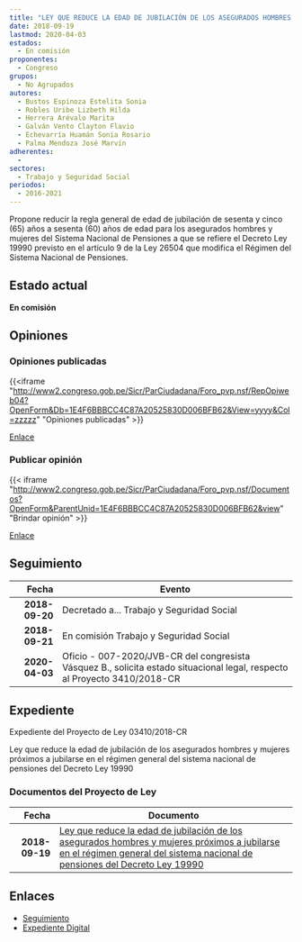 ```yaml
---
title: "LEY QUE REDUCE LA EDAD DE JUBILACIÓN DE LOS ASEGURADOS HOMBRES Y MUJERES PRÓXIMOS A JUBILARSE EN EL RÉGIMEN GENERAL DEL SISTEMA NACIONAL DE PENSIONES EL DECRETO LEY 19990"
date: 2018-09-19
lastmod: 2020-04-03
estados: 
  - En comisión
proponentes: 
  - Congreso
grupos: 
  - No Agrupados
autores: 
  - Bustos Espinoza Estelita Sonia
  - Robles Uribe Lizbeth Hilda
  - Herrera Arévalo Marita
  - Galván Vento Clayton Flavio
  - Echevarría Huamán Sonia Rosario
  - Palma Mendoza José Marvín
adherentes: 
  - 
sectores: 
  - Trabajo y Seguridad Social
periodos: 
  - 2016-2021
---
```


Propone reducir la regla general de edad de jubilación de sesenta y cinco (65) años a sesenta (60) años de edad para los asegurados hombres y mujeres del Sistema Nacional de Pensiones a que se refiere el Decreto Ley 19990 previsto en el artículo 9 de la Ley 26504 que modifica el Régimen del Sistema Nacional de Pensiones.


## Estado actual

**En comisión**

## Opiniones

### Opiniones publicadas

{{<iframe "http://www2.congreso.gob.pe/Sicr/ParCiudadana/Foro_pvp.nsf/RepOpiweb04?OpenForm&Db=1E4F6BBBCC4C87A20525830D006BFB62&View=yyyy&Col=zzzzz" "Opiniones publicadas" >}}

[Enlace](http://www2.congreso.gob.pe/Sicr/ParCiudadana/Foro_pvp.nsf/RepOpiweb04?OpenForm&Db=1E4F6BBBCC4C87A20525830D006BFB62&View=yyyy&Col=zzzzz)
### Publicar opinión

{{< iframe "http://www2.congreso.gob.pe/Sicr/ParCiudadana/Foro_pvp.nsf/Documentos?OpenForm&ParentUnid=1E4F6BBBCC4C87A20525830D006BFB62&view" "Brindar opinión" >}}

[Enlace](http://www2.congreso.gob.pe/Sicr/ParCiudadana/Foro_pvp.nsf/Documentos?OpenForm&ParentUnid=1E4F6BBBCC4C87A20525830D006BFB62&view)

## Seguimiento

| Fecha | Evento |
|------:|--------|
| **2018-09-20** | Decretado a... Trabajo y Seguridad Social|
| **2018-09-21** | En comisión Trabajo y Seguridad Social|
| **2020-04-03** | Oficio - 007-2020/JVB-CR del congresista Vásquez B., solicita estado situacional legal, respecto al Proyecto 3410/2018-CR|


## Expediente

Expediente del Proyecto de Ley 03410/2018-CR

Ley que reduce la edad de jubilación de los asegurados hombres y mujeres próximos a jubilarse en el régimen general del sistema nacional de pensiones del Decreto Ley 19990


### Documentos del Proyecto de Ley

| Fecha | Documento |
|------:|--------|
| **2018-09-19** | [Ley que reduce la edad de jubilación de los asegurados hombres y mujeres próximos a jubilarse en el régimen general del sistema nacional de pensiones del Decreto Ley 19990](http://www.leyes.congreso.gob.pe/Documentos/2016_2021/Proyectos_de_Ley_y_de_Resoluciones_Legislativas/PL0341020180919.pdf) |

## Enlaces 

- [Seguimiento](http://www2.congreso.gob.pe/Sicr/TraDocEstProc/CLProLey2016.nsf/f7fff46988ca05b1052578e100829cc7/dbc7fafd584534670525830d007bcfcf?OpenDocument)
- [Expediente Digital](http://www2.congreso.gob.pe/Sicr/TraDocEstProc/CLProLey2016.nsf/f7fff46988ca05b1052578e100829cc7/dbc7fafd584534670525830d007bcfcf?OpenDocument&Click=05257FB7005EB655.eb71d0cf91d8294e05256cdf006b5706/$Body/0.1C6C)

